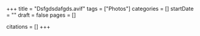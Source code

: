 +++
title = "Dsfgdsdafgds.avif"
tags = ["Photos"]
categories = []
startDate = ""
draft = false
pages = []

citations = []
+++
